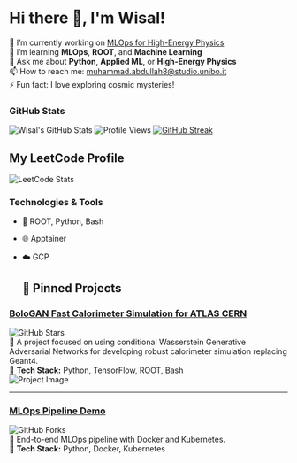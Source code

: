 # Hi there 👋, I'm Wisal!
🔭 I’m currently working on [MLOps for High-Energy Physics](https://github.com/wisabd/BolognaGAN)  
🌱 I’m learning **MLOps**, **ROOT**, and **Machine Learning**  
💬 Ask me about **Python**, **Applied ML**, or **High-Energy Physics**  
📫 How to reach me: [muhammad.abdullah8@studio.unibo.it](muhammad.abdullah8@studio.unibo.it)  
⚡ Fun fact: I love exploring cosmic mysteries!  

### GitHub Stats
![Wisal's GitHub Stats](https://github-readme-stats.vercel.app/api?username=wisabd&show_icons=true&theme=radical)
![Profile Views](https://komarev.com/ghpvc/?username=wisabd&style=flat-square&color=blue)
[![GitHub Streak](https://streak-stats.demolab.com/?user=wisabd&theme=radical)](https://git.io/wisabd)
## My LeetCode Profile
![LeetCode Stats](https://leetcard.jacoblin.cool/Code4Truth?theme=dark&font=Arial)




### Technologies & Tools
- 🧬 ROOT, Python, Bash
- 🌐 Apptainer
- ☁️ GCP


  ## 🚀 Pinned Projects

### [BoloGAN Fast Calorimeter Simulation for ATLAS CERN](https://github.com/wisabd/BolognaGAN)
![GitHub Stars](https://img.shields.io/github/stars/wisabd/BolognaGAN?style=social)  
🌟 A project focused on using conditional Wasserstein Generative Adversarial Networks for developing robust calorimeter simulation replacing Geant4.  
🔧 **Tech Stack:** Python, TensorFlow, ROOT, Bash  
![Project Image](https://user-images.githubusercontent.com/123456789/your-image.png)

---

### [MLOps Pipeline Demo](https://github.com/Wisal123/MLOps-Pipeline-Demo)
![GitHub Forks](https://img.shields.io/github/forks/Wisal123/MLOps-Pipeline-Demo?style=social)  
🌟 End-to-end MLOps pipeline with Docker and Kubernetes.  
🔧 **Tech Stack:** Python, Docker, Kubernetes  

